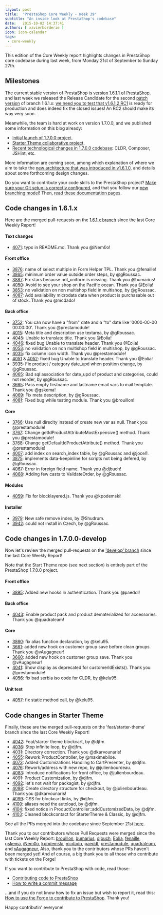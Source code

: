 ```yaml
---
layout: post
title:  "PrestaShop Core Weekly - Week 39"
subtitle: "An inside look at PrestaShop's codebase"
date:   2015-10-02 14:37:41
authors: [ xavierborderie ]
icon: icon-calendar
tags:
 - core-weekly
---
```


This edition of the Core Weekly report highlights changes in PrestaShop core codebase during last week, from Monday 21st of September to Sunday 27th.


## Milestones

The current stable version of PrestaShop is [version 1.6.1.1 of PrestaShop](http://build.prestashop.com/news/1611-maintenance-release/), and last week we released the Release Candidate for the second [patch version](http://build.prestashop.com/news/a-more-semantic-versioning-scheme/) of branch 1.6.1.x: [we need you to test that v1.6.1.2 RC1](http://build.prestashop.com/news/prestashop-1-6-1-2-rc1/) is ready for production and does indeed fix the closed issues! An RC2 should make its way very soon.

Meanwhile, the team is hard at work on version 1.7.0.0, and we published some information on this blog already:

 * [Initial launch of 1.7.0.0 project](http://build.prestashop.com/news/version-1-7-0-0-is-underway/).
 * [Starter Theme collaborative project](http://build.prestashop.com/news/starter-theme-kickoff/).
 * [Recent technological changes in 1.7.0.0 codebase](http://build.prestashop.com/news/cldr-composer-jshint/): CLDR, Composer, JSHint, etc.

More information are coming soon, among which explanation of where we aim to take the [new architecture that was introduced in v1.6.1.0](http://build.prestashop.com/news/new-architecture-1-6-1-0/), and details about some forthcoming design changes.

Do you want to contribute your code skills to the PrestaShop project? [Make sure your Git setup is correctly configured](http://build.prestashop.com/howtos/misc/set-up-your-git-for-contributing/), and that you follow our [new branching model](http://build.prestashop.com/news/introducing-new-branching-model-prestashop/)! Then, [read these documentation pages](http://doc.prestashop.com/display/PS16/Contributing+to+PrestaShop).



## Code changes in 1.6.1.x

Here are the merged pull-requests on the [1.6.1.x branch](https://github.com/PrestaShop/PrestaShop/tree/1.6.1.x) since the last Core Weekly Report!


#### Text changes

 * [4071](https://github.com/PrestaShop/PrestaShop/pull/4071): typo in README.md. Thank you @iNem0o!


#### Front office

 * [3876](https://github.com/PrestaShop/PrestaShop/pull/3876): name of select multiple in Form Helper TPL. Thank you @fenaille!
 * [3865](https://github.com/PrestaShop/PrestaShop/pull/3865): minimum order value outside order steps, by @gRoussac.
 * [3887](https://github.com/PrestaShop/PrestaShop/pull/3887): Fix stars because not_uniform is missing. Thank you @bumarius!
 * [4050](https://github.com/PrestaShop/PrestaShop/pull/4050): Avoid to see your shop on the Pacific ocean. Thank you @Eolia!
 * [3853](https://github.com/PrestaShop/PrestaShop/pull/3853): no validation on non multishop field in multishop, by @gRoussac.
 * [4087](https://github.com/PrestaShop/PrestaShop/pull/4087): Add availability microdata data when product is purchasable out of stock. Thank you @mcdado!


#### Back office

 * [3752](https://github.com/PrestaShop/PrestaShop/pull/3752): You can now have a "from" date and a "to" date like '0000-00-00 00:00:00'. Thank you @prestamodule!
 * [4015](https://github.com/PrestaShop/PrestaShop/pull/4015): Meta title and description use textarea, by @gRoussac.
 * [4045](https://github.com/PrestaShop/PrestaShop/pull/4045): Unable to translate title. Thank you @Eolia!
 * [4046](https://github.com/PrestaShop/PrestaShop/pull/4046): fixed bug Unable to translate header. Thank you @Eolia!
 * [4053](https://github.com/PrestaShop/PrestaShop/pull/4053): no validation on non multishop field in multishop, by @gRoussac.
 * [4035](https://github.com/PrestaShop/PrestaShop/pull/4035): fix column icon width. Thank you @prestamodule!
 * [4051](https://github.com/PrestaShop/PrestaShop/pull/4051) & [4052](https://github.com/PrestaShop/PrestaShop/pull/4052): fixed bug Unable to translate header. Thank you @Eolia!
 * [3935](https://github.com/PrestaShop/PrestaShop/pull/3935): Fix product / category date_upd when position change, by @gRoussac.
 * [4065](https://github.com/PrestaShop/PrestaShop/pull/4065): Bad sql association for date_upd of product and categories, could not reorder, by @gRoussac.
 * [3665](https://github.com/PrestaShop/PrestaShop/pull/3665): Pass empty firstname and lastname email vars to mail template. Thank you @gskema!
 * [4069](https://github.com/PrestaShop/PrestaShop/pull/4069): Fix meta description, by @gRoussac.
 * [4081](https://github.com/PrestaShop/PrestaShop/pull/4081): Fixed bug while testing module. Thank you @brouillon!


#### Core

 * [3766](https://github.com/PrestaShop/PrestaShop/pull/3766): Use null direclty instead of create new var as null. Thank you @prestamodule!
 * [3767](https://github.com/PrestaShop/PrestaShop/pull/3767): Change getIdProductAttributeMostExpensive() method. Thank you @prestamodule!
 * [3768](https://github.com/PrestaShop/PrestaShop/pull/3768): Change getDefaultIdProductAttribute() method. Thank you @prestamodule!
 * [4007](https://github.com/PrestaShop/PrestaShop/pull/4007): add index on search_index table, by @gRoussac and @jocel1.
 * [3875](https://github.com/PrestaShop/PrestaShop/pull/3875): implements data-keepinline for scripts not being defered, by @gRoussac.
 * [4067](https://github.com/PrestaShop/PrestaShop/pull/4067): Error in foreign field name. Thank you @djbuch!
 * [4068](https://github.com/PrestaShop/PrestaShop/pull/4068): Adding few casts to ValidateOrder, by @gRoussac.


#### Modules

 * [4059](https://github.com/PrestaShop/PrestaShop/pull/4059): Fix for blocklayered.js. Thank you @kpodemski!


#### Installer

 * [3979](https://github.com/PrestaShop/PrestaShop/pull/3979): New safe remove index, by @Shudrum.
 * [3942](https://github.com/PrestaShop/PrestaShop/pull/3942): could not install in Czech, by @gRoussac.




## Code changes in 1.7.0.0-develop

Now let's review the merged pull-requests on the ['develop' branch](https://github.com/PrestaShop/PrestaShop/tree/develop) since the last Core Weekly Report!

Note that the Start Theme repo (see next section) is entirely part of the PrestaShop 1.7.0.0 project.


#### Front office

 * [3895](https://github.com/PrestaShop/PrestaShop/pull/3895): Added new hooks in authentication. Thank you @paeddl!


#### Back office

 * [4043](https://github.com/PrestaShop/PrestaShop/pull/4043): Enable product pack and product dematerialized for accessories. Thank you @quadrateam!


#### Core

 * [3860](https://github.com/PrestaShop/PrestaShop/pull/3860): fix alias function declaration, by @kelu95.
 * [3661](https://github.com/PrestaShop/PrestaShop/pull/3661): added new hook on customer group save before clean groups. Thank you @vAugagneur!
 * [3660](https://github.com/PrestaShop/PrestaShop/pull/3660): added new hook on customer group save. Thank you @vAugagneur!
 * [4041](https://github.com/PrestaShop/PrestaShop/pull/4041): Show display as deprecated for customerIdExists(). Thank you @prestamodule!
 * [4056](https://github.com/PrestaShop/PrestaShop/pull/4056): fix bad serbia iso code for CLDR, by @kelu95.


#### Unit test

 * [4057](https://github.com/PrestaShop/PrestaShop/pull/4057): fix static method call, by @kelu95.




## Code changes in Starter Theme

Finally, these are the merged pull-requests on the 'feat/starter-theme' branch since the last Core Weekly Report!

 * [4042](https://github.com/PrestaShop/PrestaShop/pull/4042): Feat/starter theme blockcart, by @djfm.
 * [4036](https://github.com/PrestaShop/PrestaShop/pull/4036): Stop infinite loop, by @djfm.
 * [4031](https://github.com/PrestaShop/PrestaShop/pull/4031): Directory correction. Thank you @dkarvounaris!
 * [4055](https://github.com/PrestaShop/PrestaShop/pull/4055): Rework ProductController, by @maximebiloe.
 * [4073](https://github.com/PrestaShop/PrestaShop/pull/4073): Added Customizations Handling to CartPresenter, by @djfm.
 * [4076](https://github.com/PrestaShop/PrestaShop/pull/4076): Rework/address with new repo, by @julienbourdeau.
 * [4083](https://github.com/PrestaShop/PrestaShop/pull/4083): Introduce notifications for front office, by @julienbourdeau.
 * [4091](https://github.com/PrestaShop/PrestaShop/pull/4091): Product Customization, by @djfm.
 * [4092](https://github.com/PrestaShop/PrestaShop/pull/4092): let's not wait for packagist, by @djfm.
 * [4088](https://github.com/PrestaShop/PrestaShop/pull/4088): Create directory structure for checkout, by @julienbourdeau. Thank you @dkarvounaris!
 * [4099](https://github.com/PrestaShop/PrestaShop/pull/4099): CSS for blockcart links, by @djfm.
 * [4100](https://github.com/PrestaShop/PrestaShop/pull/4100): aliases need the autoload, by @djfm.
 * [4104](https://github.com/PrestaShop/PrestaShop/pull/4104): fixed notice in ProductController::addCustomizedData, by @djfm.
 * [4103](https://github.com/PrestaShop/PrestaShop/pull/4103): Cleaned blockcontact for StarterTheme & Classic, by @djfm.




See all the PRs merged into the codebase since September 21st [here](https://github.com/PrestaShop/PrestaShop/pulls?q=is%3Apr+merged%3A%3E2015-09-07+is%3Aclosed+sort%3Aupdated&utf8=%E2%9C%93).

Thank you to our contributors whose Pull Requests were merged since the last Core Weekly Report: [brouillon](https://github.com/brouillon), [bumarius](https://github.com/bumarius), [djbuch](https://github.com/djbuch), [Eolia](https://github.com/Eolia), [fenaille](https://github.com/fenaille), [gskema](https://github.com/gskema), [iNem0o](https://github.com/iNem0o), [kpodemski](https://github.com/kpodemski), [mcdado](https://github.com/mcdado), [paeddl](https://github.com/paeddl), [prestamodule](https://github.com/prestamodule), [quadrateam](https://github.com/quadrateam), and [vAugagneur](https://github.com/vAugagneur), Also, thank you to the contributors whose PRs haven't been merged yet! And of course, a big thank you to all those who contribute with tickets on the Forge!

If you want to contribute to PrestaShop with code, read those:

 * [Contributing code to PrestaShop](http://doc.prestashop.com/display/PS16/Contributing+code+to+PrestaShop)
 * [How to write a commit message](http://doc.prestashop.com/display/PS16/How+to+write+a+commit+message)

...and if you do not know how to fix an issue but wish to report it, read this: [How to use the Forge to contribute to PrestaShop](http://doc.prestashop.com/display/PS16/How+to+use+the+Forge+to+contribute+to+PrestaShop). Thank you!

Happy contributin' everyone!




